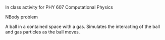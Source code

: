 In class activity for PHY 607 Computational Physics

NBody problem

A ball in a contained space with a gas. Simulates the interacting of the ball and gas particles as the ball moves.